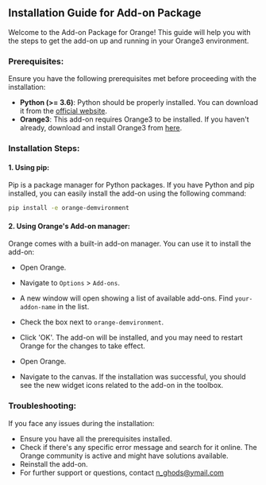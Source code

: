 ## Installation Guide for Add-on Package

Welcome to the Add-on Package for Orange! This guide will help you with the steps to get the add-on up and running in your Orange3 environment.

### Prerequisites:

Ensure you have the following prerequisites met before proceeding with the installation:

- **Python (>= 3.6)**: Python should be properly installed. You can download it from the [official website](https://www.python.org/downloads/).
- **Orange3**: This add-on requires Orange3 to be installed. If you haven't already, download and install Orange3 from [here](https://orange.biolab.si/download/).

### Installation Steps:

#### 1. **Using pip**:

Pip is a package manager for Python packages. If you have Python and pip installed, you can easily install the add-on using the following command:

```bash
pip install -e orange-demvironment
```

#### 2. **Using Orange's Add-on manager**:

Orange comes with a built-in add-on manager. You can use it to install the add-on:

- Open Orange.
- Navigate to `Options` > `Add-ons`.
- A new window will open showing a list of available add-ons. Find `your-addon-name` in the list.
- Check the box next to `orange-demvironment`.
- Click 'OK'. The add-on will be installed, and you may need to restart Orange for the changes to take effect.

- Open Orange.
- Navigate to the canvas. If the installation was successful, you should see the new widget icons related to the add-on in the toolbox.

### Troubleshooting:

If you face any issues during the installation:

- Ensure you have all the prerequisites installed.
- Check if there's any specific error message and search for it online. The Orange community is active and might have solutions available.
- Reinstall the add-on.
- For further support or questions, contact n_ghods@ymail.com